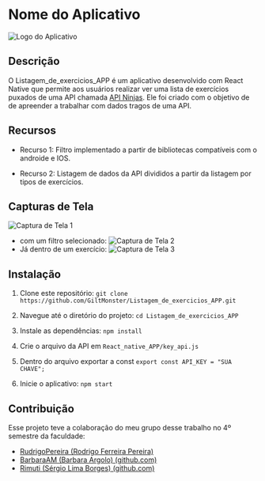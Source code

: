 
#  Nome do Aplicativo
  

![Logo do Aplicativo](link_para_logo.png)


## Descrição


O Listagem_de_exercicios_APP é um aplicativo desenvolvido com React Native que permite aos usuários realizar ver uma lista de exercícios puxados de uma API chamada [API Ninjas](https://api-ninjas.com/signin). Ele foi criado com o objetivo de de apreender a trabalhar com dados tragos de uma API.

##  Recursos

- Recurso 1: Filtro implementado a partir de bibliotecas compatíveis com o androide e IOS.

- Recurso 2: Listagem de dados da API divididos a partir da listagem por tipos de exercícios.

  

##  Capturas de Tela

  

![Captura de Tela 1](https://media.discordapp.net/attachments/1012087339780145214/1216897274500616203/Screenshot_2024-03-11-20-54-19-127_host.exp.exponent.jpg?ex=66020ee7&is=65ef99e7&hm=04be8ea74d06b9e19c9d62f6ace1019797168a56f1cc1a3798cf6511af10abb5&=&format=webp&width=416&height=924)
* com um filtro selecionado:
![Captura de Tela 2](https://media.discordapp.net/attachments/1012087339780145214/1216897274777571469/Screenshot_2024-03-11-20-54-22-796_host.exp.exponent.jpg?ex=66020ee7&is=65ef99e7&hm=a5475f6ea2416cc5a5369f6bbd69594c9f57d8f2d3077e8dee05009b0c2db7c3&=&format=webp&width=416&height=400)
* Já dentro de um exercício:
![Captura de Tela 3](https://media.discordapp.net/attachments/1012087339780145214/1216897275146797247/Screenshot_2024-03-11-20-54-30-788_host.exp.exponent.jpg?ex=66020ee7&is=65ef99e7&hm=57ddce1791dcfbbaf88c96faeb81384e06496af5d9cef04144aebceafa030281&=&format=webp&width=416&height=820)

  

##  Instalação

  

1. Clone este repositório: `git clone https://github.com/GiltMonster/Listagem_de_exercicios_APP.git`

2. Navegue até o diretório do projeto: `cd Listagem_de_exercicios_APP`

3. Instale as dependências: `npm install`

4. Crie o arquivo da API em `React_native_APP/key_api.js`

5. Dentro do arquivo exportar a const `export const API_KEY = "SUA CHAVE";`

6. Inicie o aplicativo: `npm start`

##  Contribuição

  
Esse projeto teve a colaboração do meu grupo desse trabalho no 4º semestre da faculdade:
* [RudrigoPereira (Rodrigo Ferreira Pereira)](https://github.com/RudrigoPereira)
* [BarbaraAM (Barbara Argolo) (github.com)](https://github.com/BarbaraAM)
* [Rimuti (Sérgio Lima Borges) (github.com)](https://github.com/Rimuti)